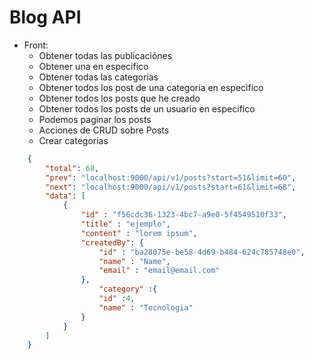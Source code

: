 # Blog API

- Front: 
    - Obtener todas las publicaciónes
    - Obtener una en especifico
    - Obtener todas las categorias
    - Obtener todos los post de una categoria en especifico
    - Obtener todos los posts que he creado
    - Obtener todos los posts de un usuario en especifico
    - Podemos paginar los posts
    - Acciones de CRUD sobre Posts
    - Crear categorias 


```json
    {
        "total": 68,
        "prev": "localhost:9000/api/v1/posts?start=51&limit=60",
        "next": "localhost:9000/api/v1/posts?start=61&limit=68",
        "data": [
            {
                "id" : "f56cdc36-1323-4bc7-a9e0-5f4549510f33",
                "title" : "ejemplo",
                "content" : "lorem ipsum",
                "createdBy": {
                    "id" : "ba28075e-be58-4d69-b484-624c785748e0",
                    "name" : "Name",
                    "email" : "email@email.com"
                },
                    "category" :{
                    "id" :4,
                    "name" : "Tecnologia"
                }
            }
        ]
    }

``` 









